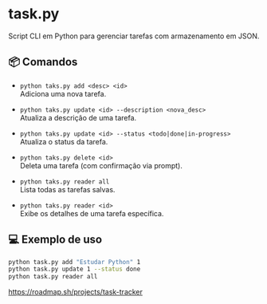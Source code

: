 # task.py

Script CLI em Python para gerenciar tarefas com armazenamento em JSON.

## 📦 Comandos

- `python taks.py add <desc> <id>`  
  Adiciona uma nova tarefa.

- `python taks.py update <id> --description <nova_desc>`  
  Atualiza a descrição de uma tarefa.

- `python taks.py update <id> --status <todo|done|in-progress>`  
  Atualiza o status da tarefa.

- `python taks.py delete <id>`  
  Deleta uma tarefa (com confirmação via prompt).

- `python taks.py reader all`  
  Lista todas as tarefas salvas.

- `python taks.py reader <id>`  
  Exibe os detalhes de uma tarefa específica.

## 💻 Exemplo de uso

```bash
python task.py add "Estudar Python" 1
python task.py update 1 --status done
python task.py reader all
```
https://roadmap.sh/projects/task-tracker
